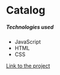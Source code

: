 # Catalog

##### Technologies used
- JavaScript
- HTML
- CSS

[Link to the project](https://mestr3z.github.io/catalog/)